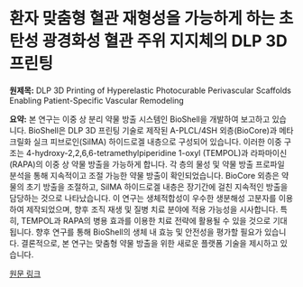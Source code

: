 # 환자 맞춤형 혈관 재형성을 가능하게 하는 초탄성 광경화성 혈관 주위 지지체의 DLP 3D 프린팅

**원제목:** DLP 3D Printing of Hyperelastic Photocurable Perivascular Scaffolds Enabling Patient-Specific Vascular Remodeling

**요약:** 본 연구는 이중 상 분리 약물 방출 시스템인 BioShell을 개발하여 보고하고 있습니다. BioShell은 DLP 3D 프린팅 기술로 제작된 A-PLCL/4SH 외층(BioCore)과 메타크릴화 실크 피브로인(SilMA) 하이드로겔 내층으로 구성되어 있습니다.  이러한 이중 구조는 4-hydroxy-2,2,6,6-tetramethylpiperidine 1-oxyl (TEMPOL)과 라파마이신(RAPA)의 이중 상 약물 방출을 가능하게 합니다.  각 층의 물성 및 약물 방출 프로파일 분석을 통해 지속적이고 조절 가능한 약물 방출이 확인되었습니다.  BioCore 외층은 약물의 초기 방출을 조절하고, SilMA 하이드로겔 내층은 장기간에 걸친 지속적인 방출을 담당하는 것으로 나타났습니다.  이 연구는 생체적합성이 우수한 생분해성 고분자를 이용하여 제작되었으며,  향후 조직 재생 및 질병 치료 분야에 적용 가능성을 시사합니다.  특히,  TEMPOL과 RAPA의 병용 효과를 이용한 치료 전략에 활용될 수 있을 것으로 기대됩니다.  향후 연구를 통해  BioShell의 생체 내 효능 및 안전성을 평가할 필요가 있습니다.  결론적으로, 본 연구는  맞춤형 약물 방출을 위한 새로운 플랫폼 기술을 제시하고 있습니다.

[원문 링크](https://www.sciencedirect.com/science/article/pii/S1742706125005471)
